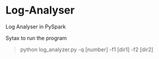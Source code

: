 # Log-Analyser
Log Analyser in PySpark

Sytax to run the program

 > python log_analyzer.py -q [number] -f1 [dir1] -f2 [dir2]
